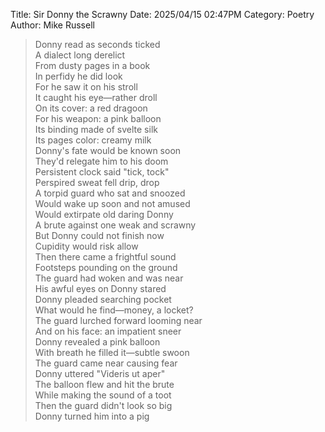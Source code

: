 Title: Sir Donny the Scrawny
Date: 2025/04/15 02:47PM
Category: Poetry
Author: Mike Russell

> Donny read as seconds ticked<br>
> A dialect long derelict<br>
> From dusty pages in a book<br>
> In perfidy he did look<br>
> For he saw it on his stroll<br>
> It caught his eye—rather droll<br>
> On its cover: a red dragoon<br>
> For his weapon: a pink balloon<br>
> Its binding made of svelte silk<br>
> Its pages color: creamy milk<br>
> Donny's fate would be known soon<br>
> They'd relegate him to his doom<br>
> Persistent clock said "tick, tock"<br>
> Perspired sweat fell drip, drop<br>
> A torpid guard who sat and snoozed<br>
> Would wake up soon and not amused<br>
> Would extirpate old daring Donny<br>
> A brute against one weak and scrawny<br>
> But Donny could not finish now<br>
> Cupidity would risk allow<br>
> Then there came a frightful sound<br>
> Footsteps pounding on the ground<br>
> The guard had woken and was near<br>
> His awful eyes on Donny stared<br>
> Donny pleaded searching pocket<br>
> What would he find—money, a locket?<br>
> The guard lurched forward looming near<br>
> And on his face: an impatient sneer<br>
> Donny revealed a pink balloon<br>
> With breath he filled it—subtle swoon<br>
> The guard came near causing fear<br>
> Donny uttered "Videris ut aper"<br>
> The balloon flew and hit the brute<br>
> While making the sound of a toot<br>
> Then the guard didn't look so big<br>
> Donny turned him into a pig
